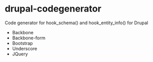 # drupal-codegenerator
Code generator for hook_schema() and hook_entity_info() for Drupal

- Backbone
- Backbone-form
- Bootstrap
- Underscore
- JQuery
